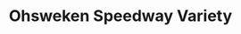 ---
title: "Ohsweken Speedway Variety"
url: /ohsweken/ohsweken-speedway-variety/
shop: convenience
---
